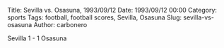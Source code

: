 Title: Sevilla vs. Osasuna, 1993/09/12
Date: 1993/09/12 00:00
Category: sports
Tags: football, football scores, Sevilla, Osasuna
Slug: sevilla-vs-osasuna
Author: carbonero


Sevilla 1 - 1 Osasuna
